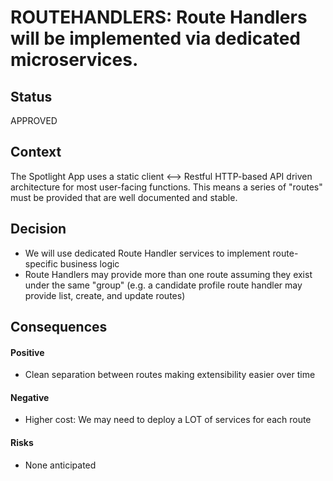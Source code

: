 
# ROUTEHANDLERS: Route Handlers will be implemented via dedicated microservices.

## Status

APPROVED

## Context

The Spotlight App uses a static client <--> Restful HTTP-based API driven architecture for most user-facing functions. This means a series of "routes" must be provided that are well documented and stable.


## Decision

* We will use dedicated Route Handler services to implement route-specific business logic
* Route Handlers may provide more than one route assuming they exist under the same "group" (e.g. a candidate profile route handler may provide list, create, and update routes)


## Consequences

#### Positive
* Clean separation between routes making extensibility easier over time

#### Negative
* Higher cost: We may need to deploy a LOT of services for each route


#### Risks
* None anticipated
